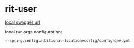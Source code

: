 # rit-user

[local swagger url](http://localhost:8084/v1/rit/users/swagger-ui/index.html)

local run args configuration:

```bash
--spring.config.additional-location=config/config-dev.yml
```
